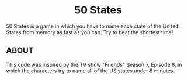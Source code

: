 <h1 align="center"> 50 States </h1>

50 States is a game in which you have to name each state of the United States from memory as fast as you can.
Try to beat the shortest time!

## __ABOUT__
This code was inspired by the TV show "Friends" Season 7, Episode 8, in which the characters try to name all of the US states under 8 minutes.

